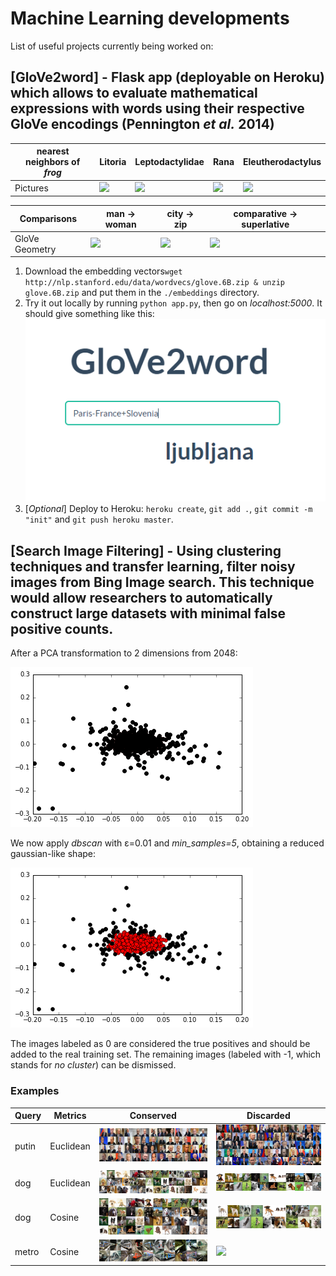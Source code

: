 # Machine Learning developments


List of useful projects currently being worked on:

## [GloVe2word] - Flask app (deployable on Heroku) which allows to evaluate mathematical expressions with words using their respective GloVe encodings (Pennington *et al.* 2014)

| nearest neighbors of <br/> <em>frog</em> | Litoria             |  Leptodactylidae | Rana | Eleutherodactylus |
| --- | ------------------------------- | ------------------- | ---------------- | ------------------- |
| Pictures | <img src="http://nlp.stanford.edu/projects/glove/images/litoria.jpg"></img> | <img src="http://nlp.stanford.edu/projects/glove/images/leptodactylidae.jpg"></img> | <img src="http://nlp.stanford.edu/projects/glove/images/rana.jpg"></img> | <img src="http://nlp.stanford.edu/projects/glove/images/eleutherodactylus.jpg"></img> |

| Comparisons | man -> woman             |  city -> zip | comparative -> superlative |
| --- | ------------------------|-------------------------|-------------------------|
| GloVe Geometry | <img src="http://nlp.stanford.edu/projects/glove/images/man_woman_small.jpg"></img>  | <img src="http://nlp.stanford.edu/projects/glove/images/city_zip_small.jpg"></img> | <img src="http://nlp.stanford.edu/projects/glove/images/comparative_superlative_small.jpg"></img> |

1. Download the embedding vectors```wget http://nlp.stanford.edu/data/wordvecs/glove.6B.zip & unzip glove.6B.zip``` and put them in the ```./embeddings``` directory.
2. Try it out locally by running ```python app.py```, then go on *localhost:5000*.
It should give something like this:
<img src="https://raw.githubusercontent.com/ArtificialBreeze/MachineLearning/master/media/GloVe2word.PNG"></img>
3. [*Optional*] Deploy to Heroku: ```heroku create```, ```git add .```, ```git commit -m "init"``` and ```git push heroku master```.

## [Search Image Filtering] - Using clustering techniques and transfer learning, filter noisy images from Bing Image search. This technique would allow researchers to automatically construct large datasets with minimal false positive counts.

After a PCA transformation to 2 dimensions from 2048:

<img src="https://raw.githubusercontent.com/ArtificialBreeze/MachineLearning/master/media/ImageFiltering_1.png"></img>


We now apply *dbscan* with &#949;=0.01 and *min_samples=5*, obtaining a reduced gaussian-like shape:

<img src="https://raw.githubusercontent.com/ArtificialBreeze/MachineLearning/master/media/ImageFiltering_2.png"></img>

The images labeled as 0 are considered the true positives and should be added to the real training set. The remaining images (labeled with -1, which stands for *no cluster*) can be dismissed.

### Examples

| Query | Metrics | Conserved | Discarded |
|-------|---------|-----------|-----------|
| putin |Euclidean|  <img src="https://raw.githubusercontent.com/ArtificialBreeze/MachineLearning/master/media/ImageFiltering_putin_good_euclidean.jpg"></img>         |    <img src="https://raw.githubusercontent.com/ArtificialBreeze/MachineLearning/master/media/ImageFiltering_putin_bad_euclidean.jpg"></img>       |
|  dog  |Euclidean|  <img src="https://raw.githubusercontent.com/ArtificialBreeze/MachineLearning/master/media/ImageFiltering_dog_good_euclidean.jpg"></img>         |    <img src="https://raw.githubusercontent.com/ArtificialBreeze/MachineLearning/master/media/ImageFiltering_dog_bad_euclidean.jpg"></img>       |
|  dog  |Cosine|  <img src="https://raw.githubusercontent.com/ArtificialBreeze/MachineLearning/master/media/ImageFiltering_dog_good_cosine.jpg"></img>         |    <img src="https://raw.githubusercontent.com/ArtificialBreeze/MachineLearning/master/media/ImageFiltering_dog_bad_cosine.jpg"></img>       |
| metro |Cosine|  <img src="https://raw.githubusercontent.com/ArtificialBreeze/MachineLearning/master/media/ImageFiltering_metro_good_cosine.jpg"></img>         |    <img src="https://raw.githubusercontent.com/ArtificialBreeze/MachineLearning/master/media/ImageFiltering_metro_bad_cosine.jpg"></img>       |